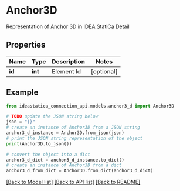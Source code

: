 # Anchor3D

Representation of Anchor 3D in IDEA StatiCa Detail

## Properties

Name | Type | Description | Notes
------------ | ------------- | ------------- | -------------
**id** | **int** | Element Id | [optional] 

## Example

```python
from ideastatica_connection_api.models.anchor3_d import Anchor3D

# TODO update the JSON string below
json = "{}"
# create an instance of Anchor3D from a JSON string
anchor3_d_instance = Anchor3D.from_json(json)
# print the JSON string representation of the object
print(Anchor3D.to_json())

# convert the object into a dict
anchor3_d_dict = anchor3_d_instance.to_dict()
# create an instance of Anchor3D from a dict
anchor3_d_from_dict = Anchor3D.from_dict(anchor3_d_dict)
```
[[Back to Model list]](../README.md#documentation-for-models) [[Back to API list]](../README.md#documentation-for-api-endpoints) [[Back to README]](../README.md)


